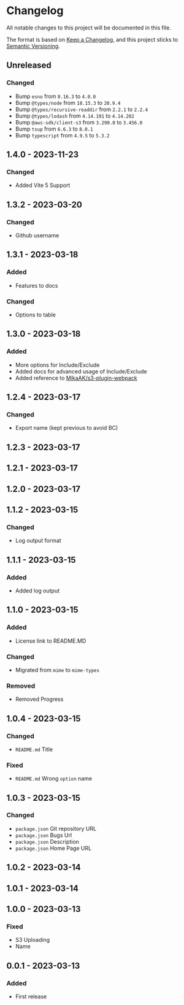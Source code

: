 # Changelog
All notable changes to this project will be documented in this file.

The format is based on [Keep a Changelog](https://keepachangelog.com/en/1.0.0/),
and this project sticks to [Semantic Versioning](https://semver.org/spec/v2.0.0.html).

## Unreleased
### Changed
- Bump `esno` from `0.16.3` to `4.0.0`
- Bump `@types/node` from `18.15.3` to `20.9.4`
- Bump `@types/recursive-readdir` from `2.2.1` to `2.2.4`
- Bump `@types/lodash` from `4.14.191` to `4.14.202`
- Bump `@aws-sdk/client-s3` from `3.290.0` to `3.456.0`
- Bump `tsup` from `6.6.3` to `8.0.1`
- Bump `typescript` from `4.9.5` to `5.3.2`

## 1.4.0 - 2023-11-23
### Changed
- Added Vite 5 Support

## 1.3.2 - 2023-03-20
### Changed
- Github username

## 1.3.1 - 2023-03-18
### Added
- Features to docs

### Changed
- Options to table

## 1.3.0 - 2023-03-18
### Added
- More options for Include/Exclude
- Added docs for advanced usage of Include/Exclude
- Added reference to [MikaAK/s3-plugin-webpack](https://github.com/MikaAK/s3-plugin-webpack)

## 1.2.4 - 2023-03-17
### Changed
- Export name (kept previous to avoid BC)

## 1.2.3 - 2023-03-17

## 1.2.1 - 2023-03-17

## 1.2.0 - 2023-03-17

## 1.1.2 - 2023-03-15
### Changed
- Log output format

## 1.1.1 - 2023-03-15
### Added
- Added log output

## 1.1.0 - 2023-03-15
### Added
- License link to README.MD

### Changed
- Migrated from `mime` to `mime-types`

### Removed
- Removed Progress

## 1.0.4 - 2023-03-15
### Changed
- `README.md` Title

### Fixed
- `README.md` Wrong `option` name

## 1.0.3 - 2023-03-15
### Changed
- `package.json` Git repository URL
- `package.json` Bugs Url
- `package.json` Description
- `package.json` Home Page URL

## 1.0.2 - 2023-03-14

## 1.0.1 - 2023-03-14

## 1.0.0 - 2023-03-13
### Fixed
- S3 Uploading
- Name

## 0.0.1 - 2023-03-13
### Added
- First release
